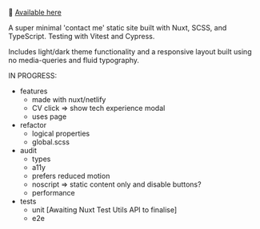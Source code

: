 👋 [Available here](https://roblettsdev.netlify.app/)

A super minimal 'contact me' static site built with Nuxt, SCSS, and TypeScript.
Testing with Vitest and Cypress.

Includes light/dark theme functionality and a responsive layout built using no media-queries and fluid typography.

IN PROGRESS:

-   features
    -   made with nuxt/netlify
    -   CV click => show tech experience modal
    -   uses page
-   refactor
    -   logical properties
    -   global.scss
-   audit
    -   types
    -   a11y
    -   prefers reduced motion
    -   noscript => static content only and disable buttons?
    -   performance
-   tests
    -   unit [Awaiting Nuxt Test Utils API to finalise]
    -   e2e
